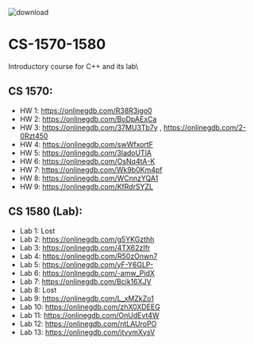 ![download](https://user-images.githubusercontent.com/91383782/211229370-4f4e499f-63ab-41da-a874-a835be17e73b.jpg)
# CS-1570-1580
Introductory course for C++ and its lab\


## CS 1570:
- HW 1: https://onlinegdb.com/R38R3jgo0
- HW 2: https://onlinegdb.com/BoDpAExCa
- HW 3: https://onlinegdb.com/37MU3Tb7y , https://onlinegdb.com/2-0Rzt450
- HW 4: https://onlinegdb.com/swWfxortF
- HW 5: https://onlinegdb.com/3ladoUTlA
- HW 6: https://onlinegdb.com/OsNq4tA-K
- HW 7: https://onlinegdb.com/Wk9b0Km4pf
- HW 8: https://onlinegdb.com/WCnnzYQA1
- HW 9: https://onlinegdb.com/KfRdrSYZL


## CS 1580 (Lab):
- Lab 1: Lost
- Lab 2: https://onlinegdb.com/g5YKGzthh
- Lab 3: https://onlinegdb.com/4TX62zIfr
- Lab 4: https://onlinegdb.com/R50zOnwn7
- Lab 5: https://onlinegdb.com/yF-Y6GLP-
- Lab 6: https://onlinegdb.com/-amw_PjdX
- Lab 7: https://onlinegdb.com/Bcjk16XJV
- Lab 8: Lost
- Lab 9: https://onlinegdb.com/L_xMZkZo1
- Lab 10: https://onlinegdb.com/zhX0XDEEG
- Lab 11: https://onlinegdb.com/OnUdEvt4W
- Lab 12: https://onlinegdb.com/ntLAUroPO
- Lab 13: https://onlinegdb.com/jtvymXysV
